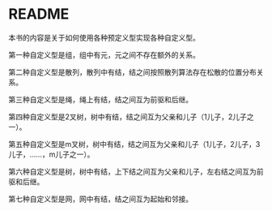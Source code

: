 # README

本书的内容是关于如何使用各种预定义型实现各种自定义型。

第一种自定义型是组，组中有元，元之间不存在额外的关系。

第二种自定义型是散列，散列中有结，结之间按照散列算法存在松散的位置分布关系。

第三种自定义型是绳，绳上有结，结之间互为前驱和后继。

第四种自定义型是2叉树，树中有结，结之间互为父亲和儿子（1儿子，2儿子之一）。

第五种自定义型是m叉树，树中有结，结之间互为父亲和儿子（1儿子，2儿子，3儿子，……，m儿子之一）。

第六种自定义型是树，树中有结，上下结之间互为父亲和儿子，左右结之间互为前驱和后继。

第七种自定义型是网，网中有结，结之间互为起始和邻接。

